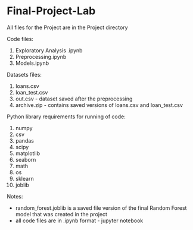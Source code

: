 # Final-Project-Lab
All files for the Project are in the Project directory

Code files:
1. Exploratory Analysis .ipynb
2. Preprocessing.ipynb
3. Models.ipynb

Datasets files:
1. loans.csv
2. loan_test.csv
3. out.csv  -  dataset saved after the preprocessing
4. archive.zip  - contains saved versions of loans.csv and loan_test.csv

Python library requirements for running of code:
1. numpy
2. csv
3. pandas
4. scipy
5. matplotlib
6. seaborn 
7. math
8. os
9. sklearn
10. joblib

Notes:
- random_forest.joblib is a saved file version of the final Random Forest model that was created in the project
- all code files are in .ipynb format - jupyter notebook

